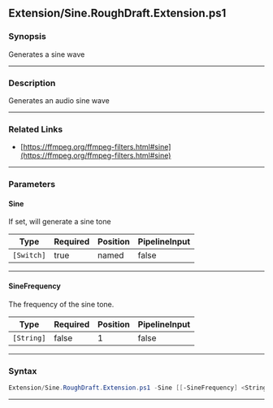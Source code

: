 
Extension/Sine.RoughDraft.Extension.ps1
---------------------------------------
### Synopsis
Generates a sine wave

---
### Description

Generates an audio sine wave

---
### Related Links
* [https://ffmpeg.org/ffmpeg-filters.html#sine](https://ffmpeg.org/ffmpeg-filters.html#sine)



---
### Parameters
#### **Sine**

If set, will generate a sine tone






|Type      |Required|Position|PipelineInput|
|----------|--------|--------|-------------|
|`[Switch]`|true    |named   |false        |



---
#### **SineFrequency**

The frequency of the sine tone.






|Type      |Required|Position|PipelineInput|
|----------|--------|--------|-------------|
|`[String]`|false   |1       |false        |



---
### Syntax
```PowerShell
Extension/Sine.RoughDraft.Extension.ps1 -Sine [[-SineFrequency] <String>] [<CommonParameters>]
```
---



